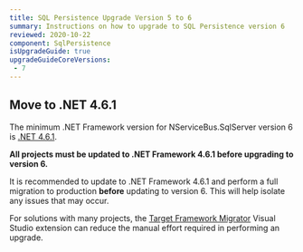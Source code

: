 ```yaml
---
title: SQL Persistence Upgrade Version 5 to 6
summary: Instructions on how to upgrade to SQL Persistence version 6
reviewed: 2020-10-22
component: SqlPersistence
isUpgradeGuide: true
upgradeGuideCoreVersions:
 - 7
---
```


## Move to .NET 4.6.1

The minimum .NET Framework version for NServiceBus.SqlServer version 6 is [.NET 4.6.1](https://dotnet.microsoft.com/download/dotnet-framework/net461).

**All projects must be updated to .NET Framework 4.6.1 before upgrading to version 6.**

It is recommended to update to .NET Framework 4.6.1 and perform a full migration to production **before** updating to version 6. This will help isolate any issues that may occur.

For solutions with many projects, the [Target Framework Migrator](https://marketplace.visualstudio.com/items?itemName=PavelSamokha.TargetFrameworkMigrator) Visual Studio extension can reduce the manual effort required in performing an upgrade.
